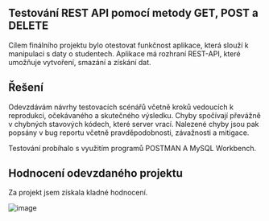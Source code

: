 ## Testování REST API pomocí metody GET, POST a DELETE

Cílem finálního projektu bylo otestovat funkčnost aplikace, která slouží k manipulaci s daty o studentech. Aplikace má rozhraní REST-API, které umožňuje vytvoření, smazání a získání dat.

## Řešení
Odevzdávám návrhy testovacích scénářů včetně kroků vedoucích k reprodukci, očekávaného a skutečného výsledku. Chyby spočívají převážně v chybných stavových kódech, které server vrací. 
Nalezené chyby jsou pak popsány v bug reportu včetně pravděpodobnosti, závažnosti a mitigace.

Testování probíhalo s využitím programů POSTMAN A MySQL Workbench.

## Hodnocení odevzdaného projektu
Za projekt jsem získala kladné hodnocení.

![image](https://github.com/user-attachments/assets/af76bdcd-7555-46b3-b54c-fdb050af9e9f)
